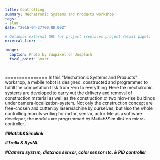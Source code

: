 ```yaml
---
title: Controlling
summary: Mechatronic Systems and Products workshop
tags:
- slam
date: "2016-04-27T00:00:00Z"

# Optional external URL for project (replaces project detail page).
external_link: ""

image:
  caption: Photo by rawpixel on Unsplash
  focal_point: Smart

---
```




===============
In this "Mechatronic Systems and Products" workshop, a mobile robot is designed, constructed and programmed to fulfill the competation task from zero to everything. Here the mechatronic systems are developed to carry out the delivery and removal of construction material as well as the construction of two high-rise buildings under camera-localization-system. Not only the construction concept are free-chosen and cutten by lasermachine by ourselves, but also the whole controlling moduls writing for motor, sensor, actor. Me as a software developer, the moduls are programmed by Matlab&Simulink on micro-controller.



***#Matlab&Simulink***

***#Trello & SysML***

***#Camera system, distance sensor, color sensor etc. & PID controller***


